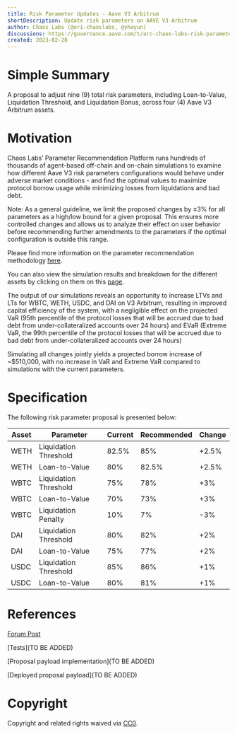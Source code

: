 ```yaml
---
title: Risk Parameter Updates - Aave V3 Arbitrum
shortDescription: Update risk parameters on AAVE V3 Arbitrum 
author: Chaos Labs (@ori-chaoslabs, @yhayun)
discussions: https://governance.aave.com/t/arc-chaos-labs-risk-parameter-updates-aave-v3-arbitrum-2023-02-20/11986
created: 2023-02-28
---
```


# Simple Summary

A proposal to adjust nine (9) total risk parameters, including Loan-to-Value, Liquidation Threshold, and Liquidation Bonus, across four (4) Aave V3 Arbitrum assets.

# Motivation
Chaos Labs’ Parameter Recommendation Platform runs hundreds of thousands of agent-based off-chain and on-chain simulations to examine how different Aave V3 risk parameters configurations would behave under adverse market conditions - and find the optimal values to maximize protocol borrow usage while minimizing losses from liquidations and bad debt.

Note: As a general guideline, we limit the proposed changes by ±3% for all parameters as a high/low bound for a given proposal. This ensures more controlled changes and allows us to analyze their effect on user behavior before recommending further amendments to the parameters if the optimal configuration is outside this range.

Please find more information on the parameter recommendation methodology [here](https://community.chaoslabs.xyz/aave/recommendations/methodology).

You can also view the simulation results and breakdown for the different assets by clicking on them on this [page](https://community.chaoslabs.xyz/aave/recommendations).

The output of our simulations reveals an opportunity to increase LTVs and LTs for WBTC, WETH, USDC, and DAI on V3 Arbitrum, resulting in improved capital efficiency of the system, with a negligible effect on the projected VaR (95th percentile of the protocol losses that will be accrued due to bad debt from under-collateralized accounts over 24 hours) and EVaR (Extreme VaR, the 99th percentile of the protocol losses that will be accrued due to bad debt from under-collateralized accounts over 24 hours)

Simulating all changes jointly yields a projected borrow increase of ~$510,000, with no increase in VaR and Extreme VaR compared to simulations with the current parameters.

# Specification

The following risk parameter proposal is presented below:

| Asset | Parameter | Current | Recommended | Change |
| --- | --- | --- | --- | --- |
| WETH | Liquidation Threshold | 82.5% | 85% | +2.5% |
| WETH | Loan-to-Value | 80% | 82.5% | +2.5% |
| WBTC | Liquidation Threshold | 75% | 78% | +3% |
| WBTC | Loan-to-Value | 70% | 73% | +3% |
| WBTC | Liquidation Penalty | 10% | 7% | -3% |
| DAI | Liquidation Threshold | 80% | 82% | +2% |
| DAI | Loan-to-Value | 75% | 77% | +2% |
| USDC | Liquidation Threshold | 85% | 86% | +1% |
| USDC | Loan-to-Value | 80% | 81% | +1% |



# References
[Forum Post](https://governance.aave.com/t/arc-chaos-labs-risk-parameter-updates-aave-v3-arbitrum-2023-02-20/11986)

[Tests](TO BE ADDED)

[Proposal payload implementation](TO BE ADDED)

[Deployed proposal payload](TO BE ADDED) 


# Copyright

Copyright and related rights waived via [CC0](https://creativecommons.org/publicdomain/zero/1.0/).
